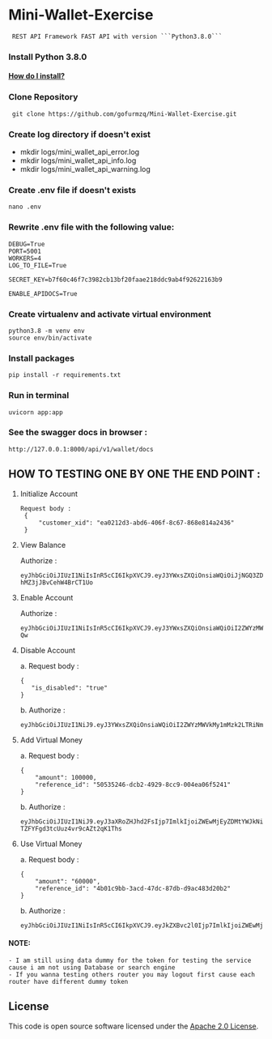 # Mini-Wallet-Exercise
     REST API Framework FAST API with version ```Python3.8.0```

### Install Python 3.8.0
#### [How do I install?](https://www.python.org/downloads/release/python-380/)
### Clone Repository
``` git clone https://github.com/gofurmzq/Mini-Wallet-Exercise.git```
### Create log directory if doesn't exist
- mkdir logs/mini_wallet_api_error.log
- mkdir logs/mini_wallet_api_info.log
- mkdir logs/mini_wallet_api_warning.log

### Create .env file if doesn't exists
```nano .env```

### Rewrite .env file with the following value:

```
DEBUG=True
PORT=5001
WORKERS=4
LOG_TO_FILE=True

SECRET_KEY=b7f60c46f7c3982cb13bf20faae218ddc9ab4f92622163b9

ENABLE_APIDOCS=True
```


### Create virtualenv and activate virtual environment
```
python3.8 -m venv env
source env/bin/activate
```

### Install packages
```pip install -r requirements.txt```

### Run in terminal
```uvicorn app:app```

### See the swagger docs in browser :
```http://127.0.0.1:8000/api/v1/wallet/docs```

## HOW TO TESTING ONE BY ONE THE END POINT :

1. Initialize Account
   ```
   Request body : 
    {
        "customer_xid": "ea0212d3-abd6-406f-8c67-868e814a2436"
    }
    ```
2. View Balance
    
    Authorize : 
    ```
    eyJhbGciOiJIUzI1NiIsInR5cCI6IkpXVCJ9.eyJ3YWxsZXQiOnsiaWQiOiJjNGQ3ZDYxZi1iNzAyLTQ0YTgtYWY5Ny01ZGJkYWZhOTY1NTEiLCJvd25lZF9ieSI6IjZlZjMxOTc1LTY3YjAtNDIxYS05NDkzLTY2NzU2OWQ4OTU1NiIsInN0YXR1cyI6ImVuYWJsZWQiLCJlbmFibGVkX2F0IjoiMTk5NC0xMS0wNVQwODoxNTozMC0wNTowMCIsImJhbGFuY2UiOjB9fQ.8dnSsRAHyfqFYP6nQlH86O-hMZ3jJBvCehW4BrCT1Uo
    ```
3. Enable Account

   Authorize : 
   ```
   eyJhbGciOiJIUzI1NiIsInR5cCI6IkpXVCJ9.eyJ3YWxsZXQiOnsiaWQiOiI2ZWYzMWVkMy1mMzk2LTRiNmMtODA0OS02NzRkZGVkZTFiMTYiLCJvd25lZF9ieSI6ImM0ZDdkNjFmLWI3MDItNDRhOC1hZjk3LTVkYmRhZmE5NjU1MSIsInN0YXR1cyI6ImVuYWJsZWQiLCJlbmFibGVkX2F0IjoiMTk5NC0xMS0wNVQwODoxNTozMC0wNTowMCIsImJhbGFuY2UiOjB9fQ.mbRlEP3zJ5vd2IC4T7K8PH2uOtIrcntUBDKzZ3SR-Qw
   ```
4. Disable Account
   
   a. Request body : 
    ```
   {
       "is_disabled": "true"
   }
    ```
   b. Authorize : 
    ```
   eyJhbGciOiJIUzI1NiJ9.eyJ3YWxsZXQiOnsiaWQiOiI2ZWYzMWVkMy1mMzk2LTRiNmMtODA0OS02NzRkZGVkZTFiMTYiLCJvd25lZF9ieSI6IjUyNmVhOGIyLTQyOGUtNDAzYi1iOWZkLWYxMDk3MmUwZDZmZSIsInN0YXR1cyI6ImRpc2FibGVkIiwiZGlzYWJsZWRfYXQiOiIxOTk0LTExLTA1VDA4OjE1OjMwLTA1OjAwIiwiYmFsYW5jZSI6MH19.sN1nVYwTe1SqnXs9_qMQo2eeDbVo7qcJorqZG6C1azI
    ```
5. Add Virtual Money

    a.  Request body : 
    ```
    {
        "amount": 100000,
        "reference_id": "50535246-dcb2-4929-8cc9-004ea06f5241"
    }
    ```
    b. Authorize : 
    ```
    eyJhbGciOiJIUzI1NiJ9.eyJ3aXRoZHJhd2FsIjp7ImlkIjoiZWEwMjEyZDMtYWJkNi00MDZmLThjNjctODY4ZTgxNGEyNDMzIiwid2l0aGRyYXduX2J5IjoiNTI2ZWE4YjItNDI4ZS00MDNiLWI5ZmQtZjEwOTcyZTBkNmZlIiwic3RhdHVzIjoic3VjY2VzcyIsIndpdGhkcmF3bl9hdCI6IjE5OTQtMTEtMDVUMDg6MTU6MzAtMDU6MDAiLCJhbW91bnQiOiI2MDAwMCIsInJlZmVyZW5jZV9pZCI6ImM0Y2VlMDFmLTIxODgtNGEyOS1hYTlhLWNiN2ZiOTdkOGUwYSJ9fQ.BrVfxbg5ua9JW_-TZFYFgd3tcUuz4vr9cAZt2qK1Ths
    ```
6. Use Virtual Money

    a.  Request body : 
    ```
    {
        "amount": "60000",
        "reference_id": "4b01c9bb-3acd-47dc-87db-d9ac483d20b2"
    }
    ```
    b. Authorize :
    ```
    eyJhbGciOiJIUzI1NiIsInR5cCI6IkpXVCJ9.eyJkZXBvc2l0Ijp7ImlkIjoiZWEwMjEyZDMtYWJkNi00MDZmLThjNjctODY4ZTgxNGEyNDMzIiwiZGVwb3NpdGVkX2J5IjoiNTI2ZWE4YjItNDI4ZS00MDNiLWI5ZmQtZjEwOTcyZTBkNmZlIiwic3RhdHVzIjoic3VjY2VzcyIsImRlcG9zaXRlZF9hdCI6IjE5OTQtMTEtMDVUMDg6MTU6MzAtMDU6MDAifX0.RSUoj9na2Kke80sIUBug_xSLjtQOS57GmSc5RvYo0EM
    ```
#### NOTE: 
```
- I am still using data dummy for the token for testing the service cause i am not using Database or search engine
- If you wanna testing others router you may logout first cause each router have different dummy token
```

## License
 
This code is open source software licensed under the [Apache 2.0 License]("http://www.apache.org/licenses/LICENSE-2.0.html").
